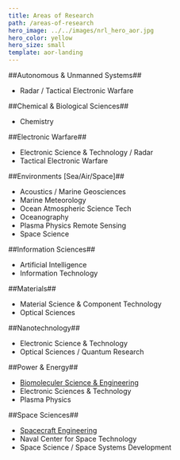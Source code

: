 ```yaml
---
title: Areas of Research
path: /areas-of-research
hero_image: ../../images/nrl_hero_aor.jpg
hero_color: yellow
hero_size: small
template: aor-landing
---
```

##Autonomous & Unmanned Systems##
- Radar / Tactical Electronic Warfare

##Chemical & Biological Sciences##
- Chemistry

##Electronic Warfare##
- Electronic Science & Technology / Radar
- Tactical Electronic Warfare

##Environments [Sea/Air/Space]##
- Acoustics / Marine Geosciences
- Marine Meteorology
- Ocean Atmospheric Science Tech
- Oceanography
- Plasma Physics Remote Sensing
- Space Science

##Information Sciences##
- Artificial Intelligence
- Information Technology

##Materials##
- Material Science & Component Technology
- Optical Sciences

##Nanotechnology##
- Electronic Science & Technology
- Optical Sciences / Quantum Research

##Power & Energy##
- [Biomoleculer Science & Engineering](/areas-of-research/biomoleculer-science-engineering)
- Electronic Sciences & Technology
- Plasma Physics

##Space Sciences##
- [Spacecraft Engineering](/areas-of-research/spacecraft-engineering)
- Naval Center for Space Technology
- Space Science / Space Systems Development
